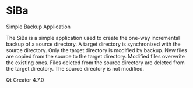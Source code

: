 # SiBa
Simple Backup Application

The SiBa is a simple application used to create the one-way incremental backup of a source directory. A target directory is synchronized with the source directory. Only the target directory is modified by backup. New files are copied from the source to the target directory. Modified files overwrite the existing ones. Files deleted from the source directory are deleted from the target directory. 
The source directory is not modified.

Qt Creator 4.7.0
